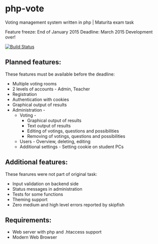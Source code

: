 php-vote
========

Voting management system written in php | Maturita exam task

Feature freeze: End of January 2015
Deadline: March 2015
Development over!

[![Build Status](https://travis-ci.org/frantisekz/php-vote.svg?branch=master)](https://travis-ci.org/frantisekz/php-vote)

Planned features:
-------
These features must be available before the deadline:

* Multiple voting rooms
* 2 levels of accounts - Admin, Teacher
* Registration
* Authentication with cookies
* Graphical output of results
* Administration -
  * Voting -
    * Graphical output of results
    * Text output of results
    * Editing of votings, questions and possibilities
    * Removing of votings, questions and possibilities
  * Users - Overview, deleting, editing
  * Additional settings - Setting cookie on student PCs

Additional features:
-------
These fearures were not part of original task:

* Input validation on backend side
* Status messages in administration
* Tests for some functions
* Theming support
* Zero medium and high level errors reported by skipfish

Requirements:
-------
* Web server with php and .htaccess support
* Modern Web Browser